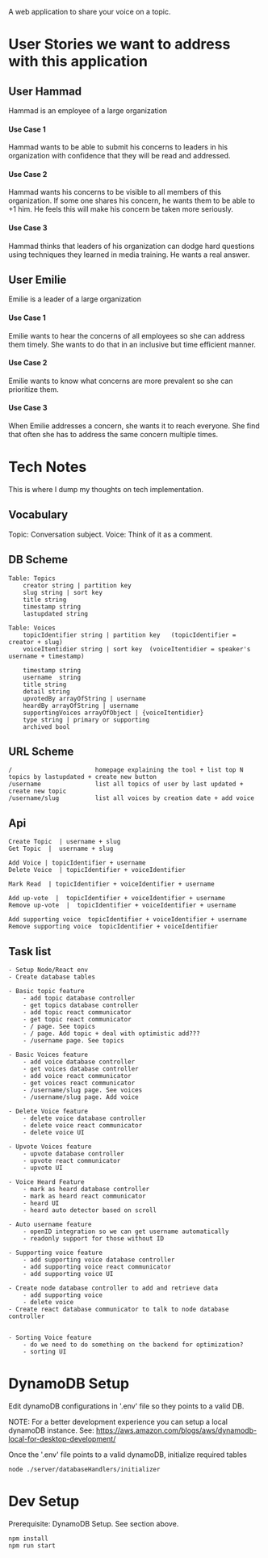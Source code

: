 A web application to share your voice on a topic.



# User Stories we want to address with this application

## User Hammad
Hammad is an employee of a large organization

#### Use Case 1
Hammad wants to be able to submit his concerns to leaders in his organization with confidence that they will be read and addressed.

#### Use Case 2
Hammad wants his concerns to be visible to all members of this organization. If some one shares his concern, he wants them to be able to +1 him. He feels this will make his concern be taken more seriously.

#### Use Case 3
Hammad thinks that leaders of his organization can dodge hard questions using techniques they learned in media training. He wants a real answer.


## User Emilie
Emilie is a leader of a large organization

#### Use Case 1
Emilie wants to hear the concerns of all employees so she can address them timely. She wants to do that in an inclusive but time efficient manner.

#### Use Case 2
Emilie wants to know what concerns are more prevalent so she can prioritize them.

#### Use Case 3
When Emilie addresses a concern, she wants it to reach everyone. She find that often she has to address the same concern multiple times.


# Tech Notes
This is where I dump my thoughts on tech implementation.

## Vocabulary
Topic: Conversation subject.
Voice: Think of it as a comment. 


## DB Scheme

	Table: Topics
		creator string | partition key
		slug string | sort key
		title string
		timestamp string
		lastupdated string

	Table: Voices
		topicIdentifier string | partition key   (topicIdentifier = creator + slug)
		voiceItentidier string | sort key  (voiceItentidier = speaker's username + timestamp)
		
		timestamp string 
		username  string 
		title string
		detail string
		upvotedBy arrayOfString | username
		heardBy arrayOfString | username
		supportingVoices arrayOfObject | {voiceItentidier}
		type string | primary or supporting
		archived bool 


## URL Scheme
	
	/						homepage explaining the tool + list top N topics by lastupdated + create new button
	/username 				list all topics of user by last updated + create new topic
	/username/slug    		list all voices by creation date + add voice


## Api

	Create Topic  | username + slug
	Get Topic  |  username + slug

	Add Voice | topicIdentifier + username
	Delete Voice  | topicIdentifier + voiceIdentifier

	Mark Read  | topicIdentifier + voiceIdentifier + username

	Add up-vote  |  topicIdentifier + voiceIdentifier + username
	Remove up-vote  |  topicIdentifier + voiceIdentifier + username

	Add supporting voice  topicIdentifier + voiceIdentifier + username
	Remove supporting voice  topicIdentifier + voiceIdentifier



## Task list
	- Setup Node/React env
	- Create database tables

	- Basic topic feature
		- add topic database controller
		- get topics database controller 
		- add topic react communicator
		- get topic react communicator
		- / page. See topics
		- / page. Add topic + deal with optimistic add???
		- /username page. See topics	

	- Basic Voices feature
		- add voice database controller
		- get voices database controller
		- add voice react communicator
		- get voices react communicator
		- /username/slug page. See voices
		- /username/slug page. Add voice

	- Delete Voice feature
		- delete voice database controller
		- delete voice react communicator
		- delete voice UI

	- Upvote Voices feature
		- upvote database controller
		- upvote react communicator
		- upvote UI

	- Voice Heard Feature
		- mark as heard database controller
		- mark as heard react communicator
		- heard UI
		- heard auto detector based on scroll

	- Auto username feature 
		- openID integration so we can get username automatically
		- readonly support for those without ID

	- Supporting voice feature
		- add supporting voice database controller
		- add supporting voice react communicator 
		- add supporting voice UI

	- Create node database controller to add and retrieve data
		- add supporting voice
		- delete voice
	- Create react database communicator to talk to node database controller	
	

	- Sorting Voice feature
		- do we need to do something on the backend for optimization?
		- sorting UI


# DynamoDB Setup
Edit dynamoDB configurations in '.env' file so they points to a valid DB.

NOTE: For a better development experience you can setup a local dynamoDB instance. See: https://aws.amazon.com/blogs/aws/dynamodb-local-for-desktop-development/

Once the '.env' file points to a valid dynamoDB, initialize required tables

    node ./server/databaseHandlers/initializer

# Dev Setup
Prerequisite: DynamoDB Setup. See section above.

    npm install
    npm run start

